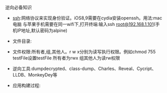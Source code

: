 逆向必备知识

+ [ssh](https://zh.wikipedia.org/wiki/Secure_Shell):网络协议来实现身份验证。iOS8,9需要在cydia安装openssh。用法:mac电脑 与苹果手机需要在同一wifi下,打开终端:输入ssh root@192.168.1.101(手机IP地址,默认密码为alpine)
+ 文件目录:
+ 文件权限:所有者,组,其他人。r w x分别为读写执行权限。例如chmod 755 testFile设置testFile 所有者为rwx 组其他人为读rw权限

+ 逆向工具:dumpdecrypted、class-dump、Charles、Reveal、Cycript、LLDB、MonkeyDey等
+ 应用构建过程: